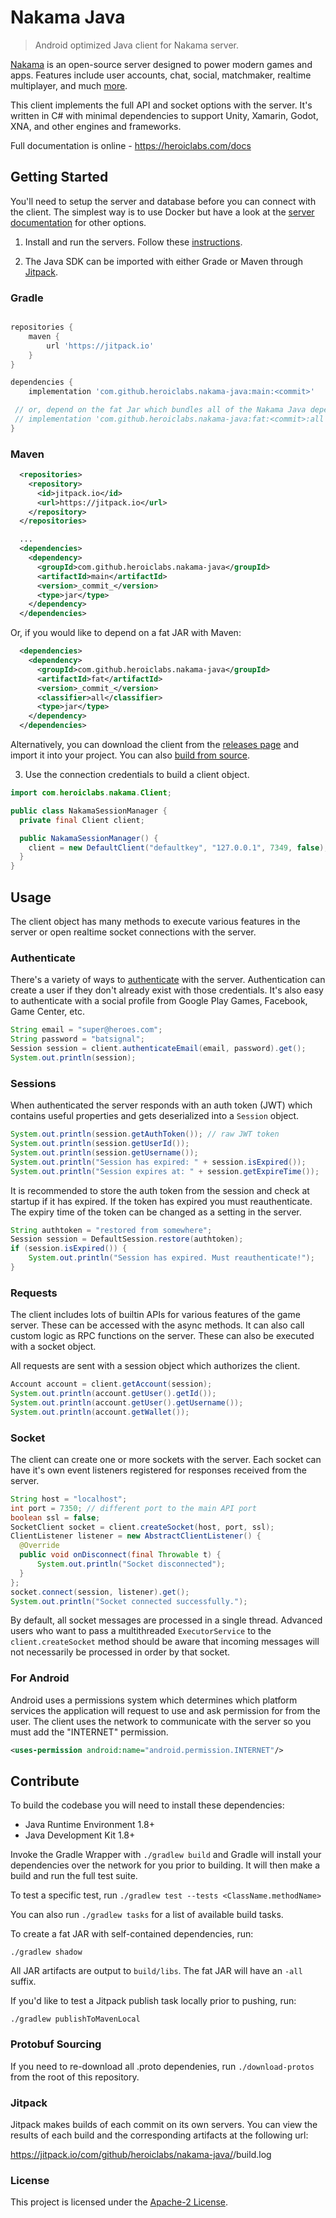 Nakama Java
===========

> Android optimized Java client for Nakama server.

[Nakama](https://github.com/heroiclabs/nakama) is an open-source server designed to power modern games and apps. Features include user accounts, chat, social, matchmaker, realtime multiplayer, and much [more](https://heroiclabs.com).

This client implements the full API and socket options with the server. It's written in C# with minimal dependencies to support Unity, Xamarin, Godot, XNA, and other engines and frameworks.

Full documentation is online - https://heroiclabs.com/docs

## Getting Started

You'll need to setup the server and database before you can connect with the client. The simplest way is to use Docker but have a look at the [server documentation](https://github.com/heroiclabs/nakama#getting-started) for other options.

1. Install and run the servers. Follow these [instructions](https://heroiclabs.com/docs/install-docker-quickstart).

2. The Java SDK can be imported with either Grade or Maven through [Jitpack](https://jitpack.io/).

### Gradle

```groovy

repositories {
    maven {
        url 'https://jitpack.io'
    }
}

dependencies {
    implementation 'com.github.heroiclabs.nakama-java:main:<commit>'

 // or, depend on the fat Jar which bundles all of the Nakama Java dependencies into a single Jar.
 // implementation 'com.github.heroiclabs.nakama-java:fat:<commit>:all
}

```

### Maven

```xml
  <repositories>
    <repository>
      <id>jitpack.io</id>
      <url>https://jitpack.io</url>
    </repository>
  </repositories>

  ...
  <dependencies>
    <dependency>
      <groupId>com.github.heroiclabs.nakama-java</groupId>
      <artifactId>main</artifactId>
      <version>_commit_</version>
      <type>jar</type>
    </dependency>
  </dependencies>

```

Or, if you would like to depend on a fat JAR with Maven:

```xml
  <dependencies>
    <dependency>
      <groupId>com.github.heroiclabs.nakama-java</groupId>
      <artifactId>fat</artifactId>
      <version>_commit_</version>
      <classifier>all</classifier>
      <type>jar</type>
    </dependency>
  </dependencies>
```

Alternatively, you can download the client from the [releases page](https://github.com/heroiclabs/nakama-java/releases) and import it into your project. You can also [build from source](#source-builds).

3. Use the connection credentials to build a client object.

```java
import com.heroiclabs.nakama.Client;

public class NakamaSessionManager {
  private final Client client;

  public NakamaSessionManager() {
    client = new DefaultClient("defaultkey", "127.0.0.1", 7349, false);
  }
}
```

## Usage

The client object has many methods to execute various features in the server or open realtime socket connections with the server.

### Authenticate

There's a variety of ways to [authenticate](https://heroiclabs.com/docs/authentication) with the server. Authentication can create a user if they don't already exist with those credentials. It's also easy to authenticate with a social profile from Google Play Games, Facebook, Game Center, etc.

```java
String email = "super@heroes.com";
String password = "batsignal";
Session session = client.authenticateEmail(email, password).get();
System.out.println(session);
```

### Sessions

When authenticated the server responds with an auth token (JWT) which contains useful properties and gets deserialized into a `Session` object.

```java
System.out.println(session.getAuthToken()); // raw JWT token
System.out.println(session.getUserId());
System.out.println(session.getUsername());
System.out.println("Session has expired: " + session.isExpired());
System.out.println("Session expires at: " + session.getExpireTime());
```

It is recommended to store the auth token from the session and check at startup if it has expired. If the token has expired you must reauthenticate. The expiry time of the token can be changed as a setting in the server.

```java
String authtoken = "restored from somewhere";
Session session = DefaultSession.restore(authtoken);
if (session.isExpired()) {
    System.out.println("Session has expired. Must reauthenticate!");
}
```

### Requests

The client includes lots of builtin APIs for various features of the game server. These can be accessed with the async methods. It can also call custom logic as RPC functions on the server. These can also be executed with a socket object.

All requests are sent with a session object which authorizes the client.

```java
Account account = client.getAccount(session);
System.out.println(account.getUser().getId());
System.out.println(account.getUser().getUsername());
System.out.println(account.getWallet());
```

### Socket

The client can create one or more sockets with the server. Each socket can have it's own event listeners registered for responses received from the server.

```java
String host = "localhost";
int port = 7350; // different port to the main API port
boolean ssl = false;
SocketClient socket = client.createSocket(host, port, ssl);
ClientListener listener = new AbstractClientListener() {
  @Override
  public void onDisconnect(final Throwable t) {
      System.out.println("Socket disconnected");
  }
};
socket.connect(session, listener).get();
System.out.println("Socket connected successfully.");
```

By default, all socket messages are processed in a single thread. Advanced users who want to pass a multithreaded `ExecutorService` to the `client.createSocket` method should be aware that incoming messages
will not necessarily be processed in order by that socket.

### For Android

Android uses a permissions system which determines which platform services the application will request to use and ask permission for from the user. The client uses the network to communicate with the server so you must add the "INTERNET" permission.

```xml
<uses-permission android:name="android.permission.INTERNET"/>
```

## Contribute

To build the codebase you will need to install these dependencies:

* Java Runtime Environment 1.8+
* Java Development Kit 1.8+

Invoke the Gradle Wrapper with `./gradlew build` and Gradle will install your dependencies over
the network for you prior to building. It will then make a build and run the full test suite.

To test a specific test, run `./gradlew test --tests <ClassName.methodName>`

You can also run `./gradlew tasks` for a list of available build tasks.

To create a fat JAR with self-contained dependencies, run:

`./gradlew shadow`

All JAR artifacts are output to `build/libs`. The fat JAR will have an `-all` suffix.

If you'd like to test a Jitpack publish task locally prior to pushing, run:

`./gradlew publishToMavenLocal`

### Protobuf Sourcing

If you need to re-download all .proto dependenies, run `./download-protos` from the root of this repository.

### Jitpack

Jitpack makes builds of each commit on its own servers. You can view the results of each build and the corresponding artifacts at the following url:

https://jitpack.io/com/github/heroiclabs/nakama-java/<commit>/build.log

### License

This project is licensed under the [Apache-2 License](https://github.com/heroiclabs/nakama-dotnet/blob/master/LICENSE).
